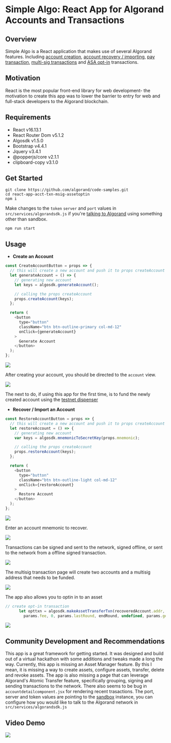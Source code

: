 # Simple Algo: React App for Algorand Accounts and Transactions

## Overview
Simple Algo is a React application that makes use of several Algorand features. Including [account creation](https://developer.algorand.org/docs/features/transactions/#payment-transaction), [account recovery / importing](https://developer.algorand.org/docs/features/transactions/#payment-transaction), [pay transaction](https://developer.algorand.org/docs/features/transactions/#payment-transaction), [multi-sig transactions](https://developer.algorand.org/docs/features/transactions/#payment-transaction) and [ASA opt-in](https://developer.algorand.org/docs/features/asa/#revoking-an-asset) transactions.

## Motivation
React is the most popular front-end library for web development- the motivation to create this app was to lower the barrier to entry for web and full-stack developers to the Algorand blockchain.

## Requirements
- React v16.13.1
- React Router Dom v5.1.2
- Algosdk v1.5.0
- Bootstrap v4.4.1
- Jquery v3.4.1
- @popperjs/core v2.1.1
- clipboard-copy v3.1.0

## Get Started

```
git clone https://github.com/algorand/code-samples.git
cd react-app-acct-txn-msig-assetoptin
npm i
```

Make changes to the `token` `server` and `port` values in `src/services/algorandsdk.js` if you're [talking to Algorand](https://developer.algorand.org/docs/build-apps/setup/#how-do-i-obtain-an-algod-address-and-token) using something other than sandbox. 

```
npm run start
```

## Usage

- **Create an Account**

```javascript
const CreateAccountButton = props => {
  // this will create a new account and push it to props createAccount
  let generateAccount = () => {
    // generating new account
    let keys = algosdk.generateAccount();

    // calling the props createAccount
    props.createAccount(keys);
  };

  return (
    <button
      type="button"
      className="btn btn-outline-primary col-md-12"
      onClick={generateAccount}
    >
      Generate Account
    </button>
  );
};
```
![](public/README-images/genAcct.png)

  After creating your account, you should be directed to the `account` view.

![](public/README-images/account-page.png)

The next to do, if using this app for the first time, is to fund the newly created account using the [testnet dispenser](https://bank.testnet.algorand.network/)

- **Recover / Import an Account**
  
```javascript
const RestoreAccountButton = props => {
  // this will create a new account and push it to props createAccount
  let restoreAccount = () => {
    // generating new account
    var keys = algosdk.mnemonicToSecretKey(props.mnemonic);

    // calling the props createAccount
    props.restoreAccount(keys);
  };

  return (
    <button
      type="button"
      className="btn btn-outline-light col-md-12"
      onClick={restoreAccount}
    >
      Restore Account
    </button>
  );
};
```
![](public/README-images/restoreAcct.png)

Enter an account mnemonic to recover.

![](public/README-images/mnemonicRestoreAcct.png)

Transactions can be signed and sent to the network, signed offline, or sent to the network from a offline signed transaction.

![](public/README-images/transactoinpage.png)

The multisig transaction page will create two accounts and a multisig address that needs to be funded.

![](public/README-images/msig.png)

The app also allows you to optin in to an asset

```javascript
// create opt-in transaction
      let opttxn = algosdk.makeAssetTransferTxn(recoveredAccount.addr, recoveredAccount.addr, undefined, undefined,
        params.fee, 0, params.lastRound, endRound, undefined, params.genesishashb64, params.genID, assetID);
```

![](public/README-images/assetoptin.png)


## Community Development and Recommendations
This app is a great framework for getting started. It was designed and build out of a virtual hackathon with some additions and tweaks made a long the way. Currently, this app is missing an Asset Manager feature. By this I mean, it is missing a way to create assets, configure assets, transfer, delete and revoke assets. The app is also missing a page that can leverage Algorand's Atomic Transfer feature, specifically grouping, signing and sending transactions to the network. There also seems to be bug in `accountdetailcomponent.jsx` for rendering recent trasactions.
The port, server and token values are pointing to the [sandbox](https://github.com/algorand/sandbox) instance, you can configure how you would like to talk to the Algorand network in `src/services/algorandsdk.js`


## Video Demo
[![](public/README-images/youtubeimg.png)](https://www.youtube.com/watch?v=8ijXyNpQ4Kc&feature=youtu.be)
